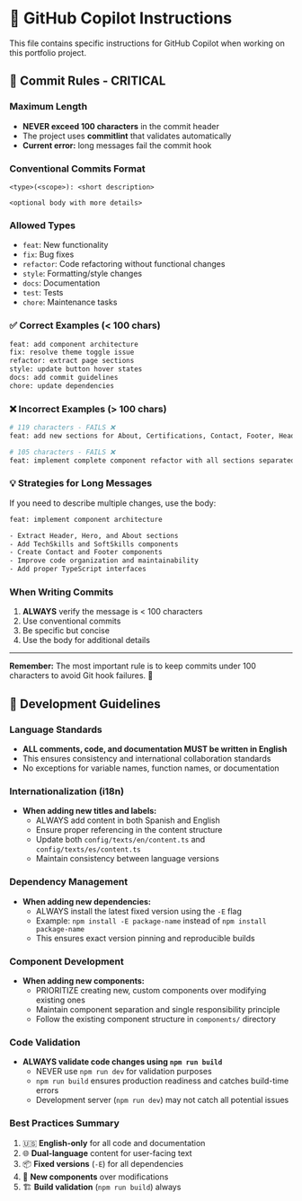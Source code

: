 # 🤖 GitHub Copilot Instructions

This file contains specific instructions for GitHub Copilot when working on this portfolio project.

## 🚨 Commit Rules - CRITICAL

### Maximum Length

- **NEVER exceed 100 characters** in the commit header
- The project uses **commitlint** that validates automatically
- **Current error:** long messages fail the commit hook

### Conventional Commits Format

```
<type>(<scope>): <short description>

<optional body with more details>
```

### Allowed Types

- `feat`: New functionality
- `fix`: Bug fixes
- `refactor`: Code refactoring without functional changes
- `style`: Formatting/style changes
- `docs`: Documentation
- `test`: Tests
- `chore`: Maintenance tasks

### ✅ Correct Examples (< 100 chars)

```bash
feat: add component architecture
fix: resolve theme toggle issue
refactor: extract page sections
style: update button hover states
docs: add commit guidelines
chore: update dependencies
```

### ❌ Incorrect Examples (> 100 chars)

```bash
# 119 characters - FAILS ❌
feat: add new sections for About, Certifications, Contact, Footer, Header, Hero, Projects, Soft Skills, and Tech Skills

# 105 characters - FAILS ❌
feat: implement complete component refactor with all sections separated into individual components
```

### 💡 Strategies for Long Messages

If you need to describe multiple changes, use the body:

```bash
feat: implement component architecture

- Extract Header, Hero, and About sections
- Add TechSkills and SoftSkills components
- Create Contact and Footer components
- Improve code organization and maintainability
- Add proper TypeScript interfaces
```

### When Writing Commits

1. **ALWAYS** verify the message is < 100 characters
2. Use conventional commits
3. Be specific but concise
4. Use the body for additional details

---

**Remember:** The most important rule is to keep commits under 100 characters to avoid Git hook failures. 🚨

## 📝 Development Guidelines

### Language Standards

- **ALL comments, code, and documentation MUST be written in English**
- This ensures consistency and international collaboration standards
- No exceptions for variable names, function names, or documentation

### Internationalization (i18n)

- **When adding new titles and labels:**
  - ALWAYS add content in both Spanish and English
  - Ensure proper referencing in the content structure
  - Update both `config/texts/en/content.ts` and `config/texts/es/content.ts`
  - Maintain consistency between language versions

### Dependency Management

- **When adding new dependencies:**
  - ALWAYS install the latest fixed version using the `-E` flag
  - Example: `npm install -E package-name` instead of `npm install package-name`
  - This ensures exact version pinning and reproducible builds

### Component Development

- **When adding new components:**
  - PRIORITIZE creating new, custom components over modifying existing ones
  - Maintain component separation and single responsibility principle
  - Follow the existing component structure in `components/` directory

### Code Validation

- **ALWAYS validate code changes using `npm run build`**
  - NEVER use `npm run dev` for validation purposes
  - `npm run build` ensures production readiness and catches build-time errors
  - Development server (`npm run dev`) may not catch all potential issues

### Best Practices Summary

1. 🇺🇸 **English-only** for all code and documentation
2. 🌐 **Dual-language** content for user-facing text
3. 📦 **Fixed versions** (`-E`) for all dependencies
4. 🧩 **New components** over modifications
5. 🏗️ **Build validation** (`npm run build`) always
